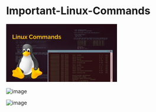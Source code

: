 # Important-Linux-Commands

<img src="Linux_Commands.png" alt="TryHackMe Badge" width="300"/>

![image](https://github.com/user-attachments/assets/d566d346-14d4-4625-b5f9-7696630e52bf)

![image](https://github.com/user-attachments/assets/26b6601b-fdc0-456e-9dd2-7761cf26cd96)

